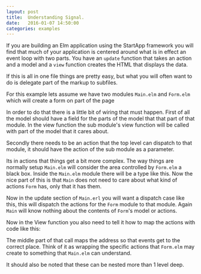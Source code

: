 ```yaml
---
layout: post
title:  Understanding Signal.
date:   2016-01-07 14:50:00
categories: examples
---
```



If you are building an Elm application using the StartApp framework
you will find that much of your application is centered around what is
in effect an event loop with two parts. You have an `update` function
that takes an action and a model and a `view` function creates the
HTML that displays the data.

If this is all in one file things are pretty easy, but what you will
often want to do is delegate part of the markup to subfiles.


For this example lets assume we have two modules `Main.elm` and `Form.elm`
which will create a form on part of the page


In order to do that there is a little bit of wiring that must
happen. First of all the model should have a field for the parts of
the model that that part of that module. In the view function the sub
module's view function will be called with part of the model that it
cares about.

Secondly there needs to be an action that the top level can dispatch to
that module, it should have the action of the sub module as a
parameter.


Its in actions that things get a bit more complex. The way things are
normally setup `Main.elm` will consider the area controlled by
`Form.elm` a black box. Inside the `Main.elm` module there will be a
type like this. Now the nice part of this is that `Main` does not need
to care about what kind of actions `Form` has, only that it has them.

<script
src="https://gist.github.com/zkessin/de90bd638b9c7fc99339.js"></script>

Now in the update section of `Main.erl` you will want a dispatch case
like this, this will dispatch the actions for the `Form` module to
that module. Again `Main` will know nothing about the contents of
`Form`'s model or actions.

<script
src="https://gist.github.com/zkessin/7a1f746ec3b07d083348.js"></script>

Now in the View function you also need to tell it how to map the
actions with code like this:

<script
src="https://gist.github.com/zkessin/ad68f48e3d6182e9afae.js"></script>

The middle part of that call maps the address so that events get to
the correct place. Think of it as wrapping the specific actions that
`Form.elm` may create to something that `Main.elm` can understand.

It should also be noted that these can be nested more than 1 level
deep.

